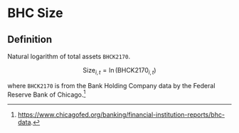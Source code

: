 # BHC Size

## Definition

Natural logarithm of total assets `BHCK2170`.

$$
\text{Size}_{i,t} = \ln \left( \text{BHCK2170}_{i,t} \right)
$$

where `BHCK2170` is from the Bank Holding Company data by the Federal Reserve Bank of Chicago.[^1] 

[^1]: https://www.chicagofed.org/banking/financial-institution-reports/bhc-data.

